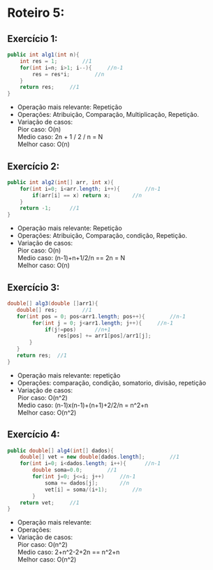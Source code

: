 # Roteiro 5:
## Exercício 1:
~~~C#
public int alg1(int n){
    int res = 1;        //1
    for(int i=n; i>1; i--){     //n-1
        res = res*i;        //n
    }
    return res;     //1
}
~~~
* Operação mais relevante: Repetição
* Operações: Atribuição, Comparação, Multiplicação, Repetição.
* Variação de casos: </br>
Pior caso: O(n) </br>
Medio caso: 2n + 1 / 2 / n = N </br>
Melhor caso: O(n) </br>

## Exercício 2:
~~~C#
public int alg2(int[] arr, int x){
    for(int i=0; i<arr.length; i++){        //n-1
        if(arr[i] == x) return x;       //n
    }
    return -1;      //1
}
~~~
* Operação mais relevante: Repetição
* Operações: Atribuição, Comparação, condição, Repetição.
* Variação de casos: </br>
Pior caso: O(n) </br>
Medio caso: (n-1)+n+1/2/n == 2n = N </br>
Melhor caso: O(n) </br>

## Exercício 3:
~~~C#
double[] alg3(double []arr1){  
   double[] res;        //1
   for(int pos = 0; pos<arr1.length; pos++){        //n-1
        for(int j = 0; j<arr1.length; j++){     //n-1
            if(j!=pos)      //n+1
                res[pos] += arr1[pos]/arr1[j];          
       }
   }
   return res;  //1
}
~~~
* Operação mais relevante: repetição
* Operações: comparação, condição, somatorio, divisão, repetição
* Variação de casos: </br>
Pior caso: O(n^2) </br>
Medio caso: (n-1)x(n-1)+(n+1)+2/2/n = n^2+n </br>
Melhor caso: O(n^2) </br>

## Exercício 4:
~~~C#
public double[] alg4(int[] dados){        
    double[] vet = new double[dados.length];        //1
    for(int i=0; i<dados.length; i++){      //n-1
        double soma=0.0;        //1
        for(int j=0; j<=i; j++)     //n-1
            soma += dados[j];       //n
            vet[i] = soma/(i+1);        //n
        }
    return vet;     //1
}
~~~
* Operação mais relevante: 
* Operações: 
* Variação de casos: </br>
Pior caso: O(n^2) </br>
Medio caso: 2+n^2-2+2n == n^2+n </br>
Melhor caso: O(n^2) </br>
